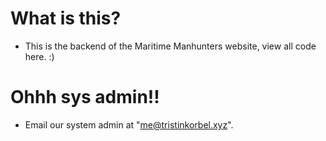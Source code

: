 # What is this?
* This is the backend of the Maritime Manhunters website, view all code here. :)

# Ohhh sys admin!!
* Email our system admin at "me@tristinkorbel.xyz".
